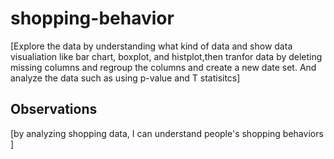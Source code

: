 # shopping-behavior



[Explore the data by understanding what kind of data and show data visualiation like bar chart, boxplot, and histplot,then tranfor data by deleting missing columns and regroup the columns and create a new date set. And analyze the data such as using p-value and T statisitcs]

## Observations 

[by analyzing shopping data, I can understand people's shopping behaviors ]


